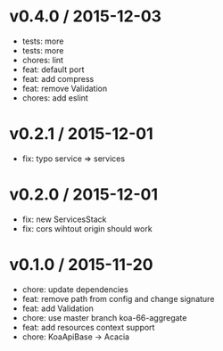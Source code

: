 
v0.4.0 / 2015-12-03
===================

  * tests: more
  * tests: more
  * chores: lint
  * feat: default port
  * feat: add compress
  * feat: remove Validation
  * chores: add eslint

v0.2.1 / 2015-12-01
===================

  * fix: typo service => services

v0.2.0 / 2015-12-01
===================

  * fix: new ServicesStack
  * fix: cors wihtout origin should work

v0.1.0 / 2015-11-20
===================

  * chore: update dependencies
  * feat: remove path from config and change signature
  * feat: add Validation
  * chore: use master branch koa-66-aggregate
  * feat: add resources context support
  * chore: KoaApiBase -> Acacia
